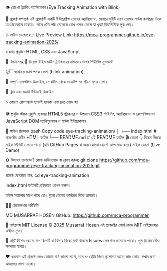 👁️ চোখের ট্র্যাকিং অ্যানিমেশন (Eye Tracking Animation with Blink)

🚀 প্রজেক্ট সম্পর্কে
এই প্রজেক্টটি একটি ইন্টারেক্টিভ চোখের অ্যানিমেশন, যেখানে দুইটি চোখ তোমার মাউস কার্সরের দিকে স্বয়ংক্রিয়ভাবে তাকায়। সাথে প্রতি পাঁচ সেকেন্ডে চোখ পলক ফেলে যা খুবই রিয়ালিস্টিক লুক দেয়।

🔥 লাইভ ডেমো:
👉 Live Preview Link: https://mca-programmer.github.io/eye-tracking-animation-2025/

ব্যবহার প্রযুক্তি: HTML, CSS এবং JavaScript

🎯 ফিচারসমূহ
👀 রিয়েল-টাইম মাউস ট্র্যাকিংয়ের মাধ্যমে চোখের পিউপিল মুভমেন্ট

😴 স্বয়ংক্রিয় চোখ পলক ফেলা (blink animation)

📱 সম্পূর্ণ রেসপন্সিভ ডিজাইন, মোবাইল থেকে ডেস্কটপ সব স্ক্রীনে সুন্দর দেখায়

🎨 ক্লিন এবং মডার্ন ইউআই ডিজাইন

⚡ কোনো ফ্রেমওয়ার্ক ছাড়াই হালকা এবং দ্রুত লোড হয়

🛠️ প্রযুক্তি স্ট্যাক
প্রযুক্তি	ব্যবহার
HTML5	স্ট্রাকচার ও উপাদান
CSS3	স্টাইলিং, অ্যানিমেশন ও রেসপন্সিভনেস
JavaScript	DOM ম্যানিপুলেশন ও মাউস ইন্টারেকশন

📂 ফাইল স্ট্রাকচার
bash
Copy code
eye-tracking-animation/
│
├── index.html       # প্রজেক্টের মেইন HTML ফাইল
└── README.md        # এই README ফাইল
🎬 ডেমো
👇 নিচের লিংকে লাইভ প্রিভিউ দেখতে পারো (যদি GitHub Pages বা অন্য কোনো হোস্টে আপলোড করো)
লাইভ ডেমো (Live Demo)

⚙️ কিভাবে চালাবেন?
কোড ডাউনলোড বা ক্লোন করুন:
git clone https://github.com/mca-programmer/eye-tracking-animation-2025.git

প্রজেক্ট ফোল্ডারে যান:
cd eye-tracking-animation

index.html ফাইলটি ব্রাউজারে ওপেন করুন।

মাউস সরানোর সাথে সাথে চোখ গুলো তোমার কার্সরের দিকে তাকাবে।

🧑‍💻 ডেভেলপার পরিচিতি

  MD MUSARRAF HOSEN
  GitHub: https://github.com/mca-programmer

📝 লাইসেন্স
MIT License © 2025 Musarraf Hosen
এই প্রজেক্টের সোর্স কোড MIT লাইসেন্সের অধীনে মুক্ত।

🙌 কন্ট্রিবিউশন
কোনো বাগ রিপোর্ট বা ফিচার রিকোয়েস্ট থাকলে Issues সেকশনে জানাতে পারো।
পুল রিকোয়েস্টও সবসময় স্বাগত।

❤️ ধন্যবাদ
এই প্রজেক্ট দেখে তোমার যদি ভালো লাগে, তবে ⭐ রেটিং দিতে ভুলোনা!
আরো ভাল কোড শেখার জন্য আমাদের সাথে থাকো।
